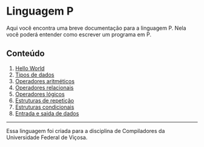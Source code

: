 # Linguagem P

Aqui você encontra uma breve documentação para a linguagem P. Nela você poderá entender como escrever um programa em P.

## Conteúdo

1. [Hello World](hello-world.md)
2. [Tipos de dados](tipos-dados.md)
3. [Operadores aritméticos](operadores-aritmeticos.md)
4. [Operadores relacionais](operadores-relacionais.md)
5. [Operadores lógicos](operadores-logicos.md)
6. [Estruturas de repetição](repeticao.md)
7. [Estruturas condicionais](condicionais.md)
8. [Entrada e saida de dados](entrada-saida.md)

---

Essa linguagem foi criada para a disciplina de Compiladores da Universidade Federal de Viçosa.